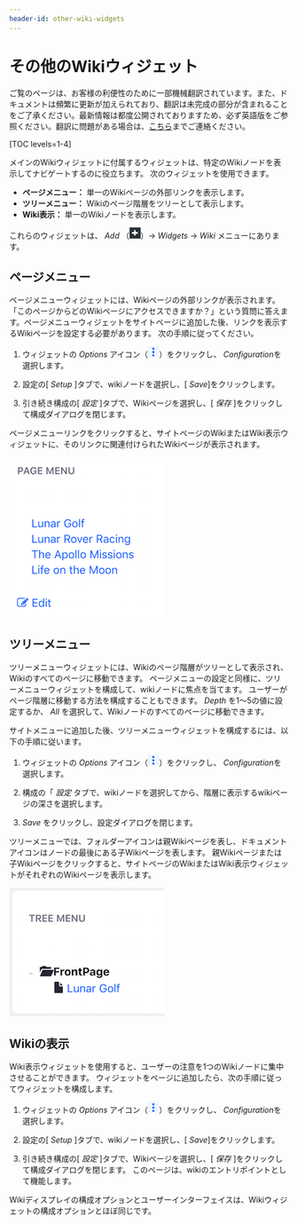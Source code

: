 ```yaml
---
header-id: other-wiki-widgets
---
```


# その他のWikiウィジェット

<p class="alert alert-info"><span class="wysiwyg-color-blue120">ご覧のページは、お客様の利便性のために一部機械翻訳されています。また、ドキュメントは頻繁に更新が加えられており、翻訳は未完成の部分が含まれることをご了承ください。最新情報は都度公開されておりますため、必ず英語版をご参照ください。翻訳に問題がある場合は、<a href="mailto:support-content-jp@liferay.com">こちら</a>までご連絡ください。</span></p>

[TOC levels=1-4]

メインのWikiウィジェットに付属するウィジェットは、特定のWikiノードを表示してナビゲートするのに役立ちます。 次のウィジェットを使用できます。

  - **ページメニュー：** 単一のWikiページの外部リンクを表示します。
  - **ツリーメニュー：** Wikiのページ階層をツリーとして表示します。
  - **Wiki表示：** 単一のWikiノードを表示します。

これらのウィジェットは、 *Add* （![Add](../../../../images/icon-control-menu-add.png)）→ *Widgets* → *Wiki* メニューにあります。

## ページメニュー

ページメニューウィジェットには、Wikiページの外部リンクが表示されます。 「このページからどのWikiページにアクセスできますか？」という質問に答えます。ページメニューウィジェットをサイトページに追加した後、リンクを表示するWikiページを設定する必要があります。 次の手順に従ってください。

1.  ウィジェットの *Options* アイコン（![Options](../../../../images/icon-app-options.png)）をクリックし、 *Configuration*を選択します。

2.  設定の[ *Setup* ]タブで、wikiノードを選択し、[ *Save*]をクリックします。

3.  引き続き構成の[ *設定* ]タブで、Wikiページを選択し、[ *保存* ]をクリックして構成ダイアログを閉じます。

ページメニューリンクをクリックすると、サイトページのWikiまたはWiki表示ウィジェットに、そのリンクに関連付けられたWikiページが表示されます。

![図1：ページメニューウィジェットは、Wikiページの外部リンクを表示します。](../../../../images/wiki-page-menu.png)

## ツリーメニュー

ツリーメニューウィジェットには、Wikiのページ階層がツリーとして表示され、Wikiのすべてのページに移動できます。 ページメニューの設定と同様に、ツリーメニューウィジェットを構成して、wikiノードに焦点を当てます。 ユーザーがページ階層に移動する方法を構成することもできます。 *Depth* を1〜5の値に設定するか、 *All* を選択して、Wikiノードのすべてのページに移動できます。

サイトメニューに追加した後、ツリーメニューウィジェットを構成するには、以下の手順に従います。

1.  ウィジェットの *Options* アイコン（![Options](../../../../images/icon-app-options.png)）をクリックし、 *Configuration*を選択します。

2.  構成の「 *設定* タブで、wikiノードを選択してから、階層に表示するwikiページの深さを選択します。

3.  *Save* をクリックし、設定ダイアログを閉じます。

ツリーメニューでは、フォルダーアイコンは親Wikiページを表し、ドキュメントアイコンはノードの最後にある子Wikiページを表します。 親Wikiページまたは子Wikiページをクリックすると、サイトページのWikiまたはWiki表示ウィジェットがそれぞれのWikiページを表示します。

![図2：ツリーメニューウィジェットは、構成された深さまでのwikiノードの階層を表示します。](../../../../images/wiki-tree-menu.png)

## Wikiの表示

Wiki表示ウィジェットを使用すると、ユーザーの注意を1つのWikiノードに集中させることができます。 ウィジェットをページに追加したら、次の手順に従ってウィジェットを構成します。

1.  ウィジェットの *Options* アイコン（![Options](../../../../images/icon-app-options.png)）をクリックし、 *Configuration*を選択します。

2.  設定の[ *Setup* ]タブで、wikiノードを選択し、[ *Save*]をクリックします。

3.  引き続き構成の[ *設定* ]タブで、Wikiページを選択し、[ *保存* ]をクリックして構成ダイアログを閉じます。 このページは、wikiのエントリポイントとして機能します。

Wikiディスプレイの構成オプションとユーザーインターフェイスは、Wikiウィジェットの構成オプションとほぼ同じです。
